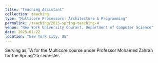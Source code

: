 ```yaml
---
title: "Teaching Assistant"
collection: teaching
type: "Multicore Processors: Architecture & Programming"
permalink: /teaching/2025-spring-teaching-4
venue: "New York University Courant, Department of Computer Science"
date: 2025-01-22
location: "New York City, US"
---
```


Serving as TA for the Multicore course under Professor Mohamed Zahran for the Spring'25 semester.
